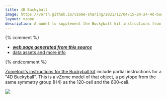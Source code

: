 ```yaml
---
title: 4D Buckyball
image: https://vorth.github.io/vzome-sharing/2021/12/04/15-24-24-4d-buckyball/4d-buckyball.png
layout: vzome
description: A model to supplement the Buckyball kit instructions from Zometool
---
```


{% comment %}
 - [***web page generated from this source***][post]
 - [data assets and more info][github]

[post]: <https://vorth.github.io/vzome-sharing/2021/12/04/4d-buckyball-15-24-24.html>
[github]: <https://github.com/vorth/vzome-sharing/tree/main/2021/12/04/15-24-24-4d-buckyball/>
{% endcomment %}

[Zometool's instructions for the Buckyball kit](https://www.zometool.com/content/Buckyball-web.PDF) include
partial instructions for a "4D Buckyball".  This is a vZome model of that object, a polytope from the
same symmetry group (H4) as the 120-cell and the 600-cell.

<vzome-viewer style="width: 100%; height: 65vh;"
       src="https://vorth.github.io/vzome-sharing/2021/12/04/15-24-24-4d-buckyball/4d-buckyball.vZome" >
  <img src="https://vorth.github.io/vzome-sharing/2021/12/04/15-24-24-4d-buckyball/4d-buckyball.png" />
</vzome-viewer>
